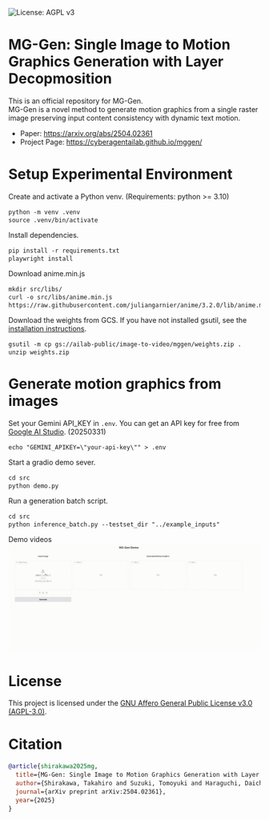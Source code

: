![License: AGPL v3](https://img.shields.io/badge/License-AGPL%20v3-blue.svg)

# MG-Gen: Single Image to Motion Graphics Generation with Layer Decopmosition
This is an official repository for MG-Gen.  
MG-Gen is a novel method to generate motion graphics from a single raster image preserving input content consistency with dynamic text motion.

- Paper: https://arxiv.org/abs/2504.02361
- Project Page: https://cyberagentailab.github.io/mggen/

# Setup Experimental Environment
Create and activate a Python venv. (Requirements: python >= 3.10)
```
python -m venv .venv
source .venv/bin/activate
```

Install dependencies.
```
pip install -r requirements.txt
playwright install
```

Download anime.min.js
```
mkdir src/libs/
curl -o src/libs/anime.min.js https://raw.githubusercontent.com/juliangarnier/anime/3.2.0/lib/anime.min.js
```

Download the weights from GCS.
If you have not installed gsutil, see the [installation instructions](https://cloud.google.com/storage/docs/gsutil_install?hl=en).
```
gsutil -m cp gs://ailab-public/image-to-video/mggen/weights.zip .
unzip weights.zip
```

# Generate motion graphics from images
Set your Gemini API_KEY in `.env`. You can get an API key for free from [Google AI Studio](https://aistudio.google.com/apikey). (20250331)
```
echo "GEMINI_APIKEY=\"your-api-key\"" > .env
```

Start a gradio demo sever.
```
cd src
python demo.py
```

Run a generation batch script.
```
cd src
python inference_batch.py --testset_dir "../example_inputs" 
```

Demo videos
![demo videos](gradio_demo.gif)

# License
This project is licensed under the [GNU Affero General Public License v3.0 (AGPL-3.0)](https://www.gnu.org/licenses/agpl-3.0.en.html).

# Citation
```bibtex
@article{shirakawa2025mg,
  title={MG-Gen: Single Image to Motion Graphics Generation with Layer Decomposition},
  author={Shirakawa, Takahiro and Suzuki, Tomoyuki and Haraguchi, Daichi},
  journal={arXiv preprint arXiv:2504.02361},
  year={2025}
}
```
